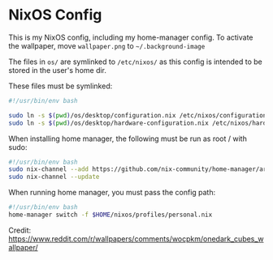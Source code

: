 # NixOS Config

This is my NixOS config, including my home-manager config.
To activate the wallpaper, move `wallpaper.png` to `~/.background-image`

The files in `os/` are symlinked to `/etc/nixos/` as this config is intended to be stored in the user's home dir.

These files must be symlinked:
```sh
#!/usr/bin/env bash

sudo ln -s $(pwd)/os/desktop/configuration.nix /etc/nixos/configuration.nix
sudo ln -s $(pwd)/os/desktop/hardware-configuration.nix /etc/nixos/hardware-configuration.nix
```

When installing home manager, the following must be run as root / with sudo:

```sh
#!/usr/bin/env bash
sudo nix-channel --add https://github.com/nix-community/home-manager/archive/release-22.05.tar.gz home-manager
sudo nix-channel --update
```

When running home manager, you must pass the config path:

```sh
#!/usr/bin/env bash
home-manager switch -f $HOME/nixos/profiles/personal.nix
```

Credit: https://www.reddit.com/r/wallpapers/comments/wocpkm/onedark_cubes_wallpaper/
